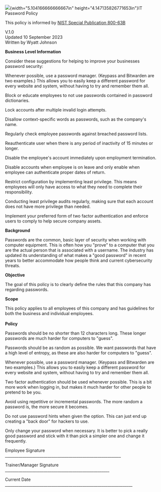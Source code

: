 ![](media/image1.jpeg){width="5.104166666666667in"
height="4.147135826771653in"}IT Password Policy

This policy is informed by [NIST Special Publication
800-63B](https://pages.nist.gov/800-63-3/sp800-63b.html)

V.1.0\
Updated 10 September 2023\
Written by Wyatt Johnson

**Business Level Information**

Consider these suggestions for helping to improve your businesses
password security:

Whenever possible, use a password manager. (Keypass and Bitwarden are
two examples.) This allows you to easily keep a different password for
every website and system, without having to try and remember them all.

Block or educate employees to not use passwords contained in password
dictionaries.

Lock accounts after multiple invalid login attempts.

Disallow context-specific words as passwords, such as the company's
name.

Regularly check employee passwords against breached password lists.

Reauthenticate user when there is any period of inactivity of 15 minutes
or longer.

Disable the employee's account immediately upon employment termination.

Disable accounts when employee is on leave and only enable when employee
can authenticate proper dates of return.

Restrict configuration by implementing least privilege. This means
employees will only have access to what they need to complete their
responsibility.

Conducting least privilege audits regularly, making sure that each
account does not have more privilege than needed.

Implement your preferred form of two factor authentication and enforce
users to comply to help secure company assets.

**Background**

Passwords are the common, basic layer of security when working with
computer equipment. This is often how you "prove" to a computer that you
are the actual person that is associated with a username. The industry
has updated its understanding of what makes a "good password" in recent
years to better accommodate how people think and current cybersecurity
threats.

**Objective**

The goal of this policy is to clearly define the rules that this company
has regarding passwords.

**Scope**

This policy applies to all employees of this company and has guidelines
for both the business and individual employees.\
\
**Policy**

Passwords should be no shorter than 12 characters long. These longer
passwords are much harder for computers to "guess".

Passwords should be as random as possible. We want passwords that have a
high level of entropy, as these are also harder for computers to
"guess".

Whenever possible, use a password manager. (Keypass and Bitwarden are
two examples.) This allows you to easily keep a different password for
every website and system, without having to try and remember them all.

Two factor authentication should be used whenever possible. This is a
bit more work when logging in, but makes it much harder for other people
to pretend to be you.

Avoid using repetitive or incremental passwords. The more random a
password is, the more secure it becomes.

Do not use password hints when given the option. This can just end up
creating a "back door" for hackers to use.

Only change your password when necessary. It is better to pick a really
good password and stick with it than pick a simpler one and change it
frequently.

Employee Signature
\_\_\_\_\_\_\_\_\_\_\_\_\_\_\_\_\_\_\_\_\_\_\_\_\_\_\_\_\_\_\_\_\_\_\_\_\_\_\_\_\_\_\_\_\_\_\_\_\_\_\_\_\_\_\_\_\_\_\_\_

Trainer/Manager Signature
\_\_\_\_\_\_\_\_\_\_\_\_\_\_\_\_\_\_\_\_\_\_\_\_\_\_\_\_\_\_\_\_\_\_\_\_\_\_\_\_\_\_\_\_\_\_\_\_\_\_\_\_\_\_

Current Date
\_\_\_\_\_\_\_\_\_\_\_\_\_\_\_\_\_\_\_\_\_\_\_\_\_\_\_\_\_\_\_\_\_\_\_\_\_\_\_\_\_\_\_\_\_\_\_\_\_\_\_\_\_\_\_\_\_\_\_\_\_\_\_\_\_\_

